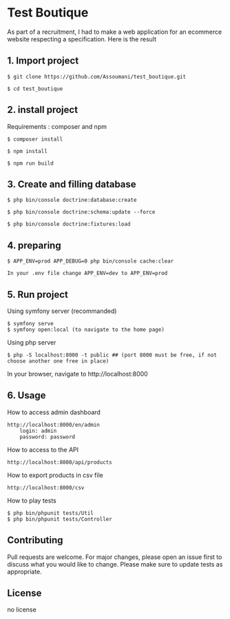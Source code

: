 # Test Boutique

As part of a recruitment, I had to make a web application for an ecommerce website respecting a specification. Here is the result

## 1. Import project

```
$ git clone https://github.com/Assoumani/test_boutique.git
```
```
$ cd test_boutique
```

## 2. install project

Requirements : composer and npm

```
$ composer install
```
```
$ npm install
```
```
$ npm run build
```

## 3. Create and filling database

```
$ php bin/console doctrine:database:create
```
```
$ php bin/console doctrine:schema:update --force
```
```
$ php bin/console doctrine:fixtures:load
```

## 4. preparing

```
$ APP_ENV=prod APP_DEBUG=0 php bin/console cache:clear
```
```
In your .env file change APP_ENV=dev to APP_ENV=prod
```

## 5. Run project
Using symfony server (recommanded)
```
$ symfony serve
$ symfony open:local (to navigate to the home page)
```
Using php server
```
$ php -S localhost:8000 -t public ## (port 8000 must be free, if not choose another one free in place)
```
In your browser, navigate to http://localhost:8000

## 6. Usage
How to access admin dashboard 
```
http://localhost:8000/en/admin
    login: admin
    password: password
```
How to access to the API
```
http://localhost:8000/api/products
```
How to export products in csv file
```
http://localhost:8000/csv
```
How to play tests
```
$ php bin/phpunit tests/Util
$ php bin/phpunit tests/Controller
```

## Contributing
Pull requests are welcome. For major changes, please open an issue first to discuss what you would like to change.
Please make sure to update tests as appropriate.

## License
no license

